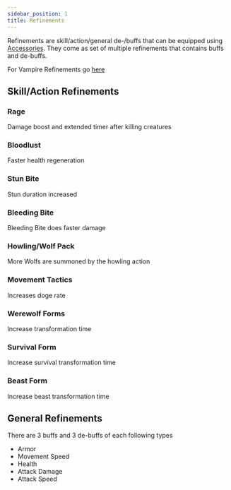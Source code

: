 ```yaml
---
sidebar_position: 1
title: Refinements
---
```


Refinements are skill/action/general de-/buffs that can be equipped using [Accessories](./items.mdx#accessories). They come as set of multiple refinements that contains buffs and de-buffs.

For Vampire Refinements go [here](https://github.com/TeamLapen/Vampirism/wiki/Refinements)
## Skill/Action Refinements

### Rage
Damage boost and extended timer after killing creatures

### Bloodlust
Faster health regeneration

### Stun Bite
Stun duration increased

### Bleeding Bite
Bleeding Bite does faster damage

### Howling/Wolf Pack
More Wolfs are summoned by the howling action

### Movement Tactics
Increases doge rate

### Werewolf Forms
Increase transformation time

### Survival Form
Increase survival transformation time

### Beast Form
Increase beast transformation time

## General Refinements
There are 3 buffs and 3 de-buffs of each following types

- Armor
- Movement Speed
- Health
- Attack Damage
- Attack Speed
